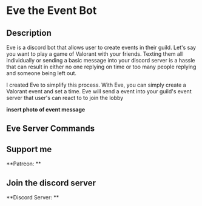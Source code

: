 # Eve the Event Bot

## Description
Eve is a discord bot that allows user to create events in their guild. Let's say you want to play a game of Valorant with your friends. 
Texting them all individually or sending a basic message into your discord server is a hassle that can result in either no one replying on time
or too many people replying and someone being left out.

I created Eve to simplify this process. With Eve, you can simply create a Valorant event and set a time. Eve will send a event into your guild's 
event server that user's can react to to join the lobby

**insert photo of event message**

## Eve Server Commands

## Support me
**Patreon: **

## Join the discord server
**Discord Server: **
